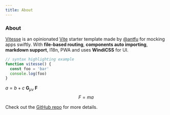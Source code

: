 ```yaml
---
title: About
---
```


<div class="text-center">
  <!-- You can use Vue components inside markdown -->
  <carbon-dicom-overlay class="text-4xl -mb-6 m-auto" />
  <h3>About</h3>
</div>

[Vitesse](https://github.com/antfu/vitesse) is an opinionated [Vite](https://github.com/vitejs/vite) starter template made by [@antfu](https://github.com/antfu) for mocking apps swiftly. With **file-based routing**, **components auto importing**, **markdown support**, I18n, PWA and uses **WindiCSS** for UI.

```js
// syntax highlighting example
function vitesse() {
  const foo = 'bar'
  console.log(foo)
}
```

$a=b+c$
$\mathbf{G}_{\mu\nu}$
$\bm{F}$
$$F=ma$$

Check out the [GitHub repo](https://github.com/antfu/vitesse) for more details.

